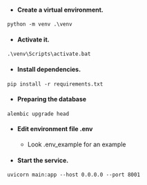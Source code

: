 * #### Create a virtual environment.

`python -m venv .\venv`

* #### Activate it.

`.\venv\Scripts\activate.bat`

* #### Install dependencies.

`pip install -r requirements.txt`

* #### Preparing the database

`alembic upgrade head`

* #### Edit environment file .env

  - Look .env_example for an example

* #### Start the service.

`uvicorn main:app --host 0.0.0.0 --port 8001`
